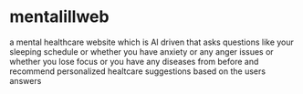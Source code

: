 # mentalillweb
a mental healthcare website which is AI driven that asks questions like your sleeping schedule or whether you have anxiety or any anger issues or whether you lose focus or you have any diseases from before and recommend personalized healtcare suggestions based on the users answers
